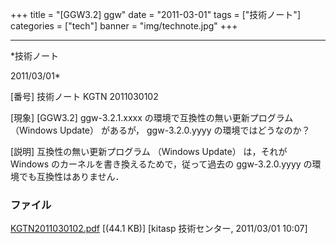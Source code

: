 ﻿+++
title = "[GGW3.2] ggw"
date = "2011-03-01"
tags = ["技術ノート"]
categories = ["tech"]
banner = "img/technote.jpg"
+++

-----------------------------------------------------------------------------------------------------------------------------

*技術ノート

2011/03/01*


[番号]
技術ノート KGTN 2011030102

[現象]
[GGW3.2] ggw-3.2.1.xxxx の環境で互換性の無い更新プログラム （Windows
Update） があるが， ggw-3.2.0.yyyy の環境ではどうなのか？

[説明]
互換性の無い更新プログラム （Windows Update） は，それが Windows
のカーネルを書き換えるためで，従って過去の ggw-3.2.0.yyyy
の環境でも互換性はありません．


### ファイル

 
 


[KGTN2011030102.pdf](http://techreport.kitasp.net/attachments/download/510/KGTN2011030102.pdf)
 [(44.1 KB)] [kitasp 技術センター, 2011/03/01
10:07]


 


 

